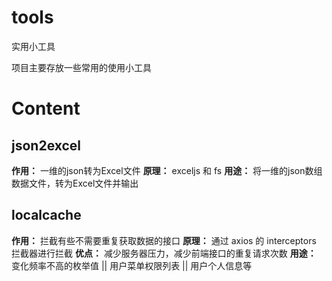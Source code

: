 # tools
实用小工具

项目主要存放一些常用的使用小工具

# Content

## json2excel

**作用：** 一维的json转为Excel文件
**原理：** exceljs 和 fs
**用途：** 将一维的json数组数据文件，转为Excel文件并输出

## localcache

**作用：** 拦截有些不需要重复获取数据的接口
**原理：** 通过 axios 的 interceptors 拦截器进行拦截
**优点：** 减少服务器压力，减少前端接口的重复请求次数
**用途：** 变化频率不高的枚举值 || 用户菜单权限列表 || 用户个人信息等

